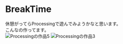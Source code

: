 # BreakTime

休憩がってらProcessingで遊んでみようかなと思います。  
こんなの作ってます。  
![Processingの作品5](https://user-images.githubusercontent.com/83821881/201985818-d48d1507-e5a4-4dcf-ac31-1b29df2693e7.png)
![Processingの作品3](https://user-images.githubusercontent.com/83821881/201985876-ae6a098c-04bc-4e60-9afd-161042208c89.png)

